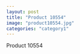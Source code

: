 ```yaml
---
layout: post
title: "Product 10554"
image: "product10554.jpg"
categories: "category1"
---
```

Product 10554
